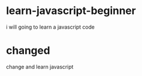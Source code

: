 # learn-javascript-beginner
i will going to learn a javascript code

# changed
change and learn javascript
